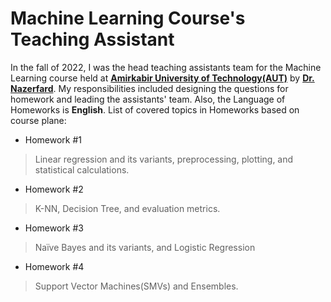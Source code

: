 # Machine Learning Course's Teaching Assistant

In the fall of 2022, I was the head teaching assistants team for the Machine Learning course held at **[Amirkabir University of Technology(AUT)](https://aut.ac.ir/en)** by **[Dr. Nazerfard](https://ce.aut.ac.ir/~nazerfard/main.htm)**. My responsibilities included designing the questions for homework and leading the assistants' team. Also, the Language of Homeworks is **English**. 
List of covered topics in Homeworks based on course plane: 

- Homework #1
> Linear regression and its variants, preprocessing, plotting, and statistical calculations.

- Homework #2
> K-NN, Decision Tree, and evaluation metrics.

- Homework #3
> Naïve Bayes and its variants, and Logistic Regression

- Homework #4
> Support Vector Machines(SMVs) and Ensembles.

